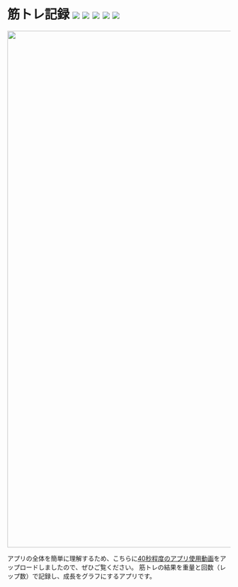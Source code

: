 # 筋トレ記録 <img src="https://img.shields.io/badge/-Xcode13-000.svg?logo=xcode&style=flat"> <img src="https://img.shields.io/badge/-SwiftUI3-000.svg?logo=swift&style=flat"> <img src="https://img.shields.io/badge/-FirebaseFirestore-000.svg?logo=firebase&style=flat"> <img src="https://img.shields.io/badge/-iOS15~-000.svg?logo=apple&style=flat"> <img src="https://img.shields.io/badge/-MVVM-000.svg?&style=flat">

<img width="1166" src="https://user-images.githubusercontent.com/97211329/174438254-57dea9b4-97fe-4c13-b179-856cd45d206e.png">

アプリの全体を簡単に理解するため、こちらに[40秒程度のアプリ使用動画](https://www.youtube.com/shorts/cwxva5f-_a0)をアップロードしましたので、ぜひご覧ください。
筋トレの結果を重量と回数（レップ数）で記録し、成長をグラフにするアプリです。
